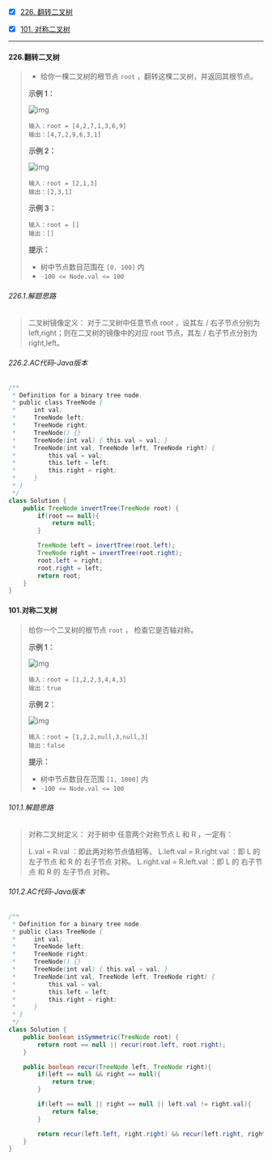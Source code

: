 - [x] [226. 翻转二叉树](https://leetcode.cn/problems/invert-binary-tree/)

- [x] [101. 对称二叉树](https://leetcode.cn/problems/symmetric-tree/)

-----

#### 226.翻转二叉树

>- 给你一棵二叉树的根节点 `root` ，翻转这棵二叉树，并返回其根节点。
>
>   
>
>  **示例 1：**
>
>  ![img](https://assets.leetcode.com/uploads/2021/03/14/invert1-tree.jpg)
>
>  ```
>  输入：root = [4,2,7,1,3,6,9]
>  输出：[4,7,2,9,6,3,1]
>  ```
>
>  **示例 2：**
>
>  ![img](https://assets.leetcode.com/uploads/2021/03/14/invert2-tree.jpg)
>
>  ```
>  输入：root = [2,1,3]
>  输出：[2,3,1]
>  ```
>
>  **示例 3：**
>
>  ```
>  输入：root = []
>  输出：[]
>  ```
>
>   
>
>  **提示：**
>
>  - 树中节点数目范围在 `[0, 100]` 内
>  - `-100 <= Node.val <= 100`

###### 226.1.解题思路

>二叉树镜像定义： 对于二叉树中任意节点 root ，设其左 / 右子节点分别为 left,right；则在二叉树的镜像中的对应 root 节点，其左 / 右子节点分别为 right,left。
>

###### 226.2.AC代码-Java版本

```java
/**
 * Definition for a binary tree node.
 * public class TreeNode {
 *     int val;
 *     TreeNode left;
 *     TreeNode right;
 *     TreeNode() {}
 *     TreeNode(int val) { this.val = val; }
 *     TreeNode(int val, TreeNode left, TreeNode right) {
 *         this.val = val;
 *         this.left = left;
 *         this.right = right;
 *     }
 * }
 */
class Solution {
    public TreeNode invertTree(TreeNode root) {
        if(root == null){
            return null;
        }

        TreeNode left = invertTree(root.left);
        TreeNode right = invertTree(root.right);
        root.left = right;
        root.right = left;
        return root;
    }
}
```



#### 101.对称二叉树

>给你一个二叉树的根节点 `root` ， 检查它是否轴对称。
>
> 
>
>**示例 1：**
>
>![img](https://pic.leetcode.cn/1698026966-JDYPDU-image.png)
>
>```
>输入：root = [1,2,2,3,4,4,3]
>输出：true
>```
>
>**示例 2：**
>
>![img](https://pic.leetcode.cn/1698027008-nPFLbM-image.png)
>
>```
>输入：root = [1,2,2,null,3,null,3]
>输出：false
>```
>
> 
>
>**提示：**
>
>- 树中节点数目在范围 `[1, 1000]` 内
>- `-100 <= Node.val <= 100`
>
> 

###### 101.1.解题思路

>对称二叉树定义： 对于树中 任意两个对称节点 L 和 R ，一定有：
>
>L.val = R.val ：即此两对称节点值相等。
>L.left.val = R.right.val ：即 L 的 左子节点 和 R 的 右子节点 对称。
>L.right.val = R.left.val ：即 L 的 右子节点 和 R 的 左子节点 对称。

###### 101.2.AC代码-Java版本

```java
/**
 * Definition for a binary tree node.
 * public class TreeNode {
 *     int val;
 *     TreeNode left;
 *     TreeNode right;
 *     TreeNode() {}
 *     TreeNode(int val) { this.val = val; }
 *     TreeNode(int val, TreeNode left, TreeNode right) {
 *         this.val = val;
 *         this.left = left;
 *         this.right = right;
 *     }
 * }
 */
class Solution {
    public boolean isSymmetric(TreeNode root) {
        return root == null || recur(root.left, root.right);
    }

    public boolean recur(TreeNode left, TreeNode right){
        if(left == null && right == null){
            return true;
        }

        if(left == null || right == null || left.val != right.val){
            return false;
        }

        return recur(left.left, right.right) && recur(left.right, right.left);
    }
}
```


